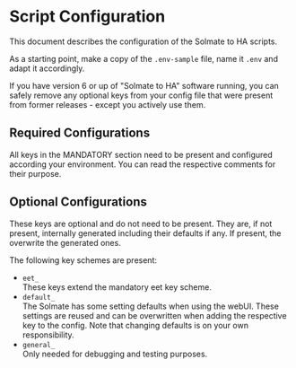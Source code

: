 # Script Configuration

This document describes the configuration of the Solmate to HA scripts.

As a starting point, make a copy of the `.env-sample` file, name it `.env` and adapt it accordingly.

If you have version 6 or up of "Solmate to HA" software running, you can safely remove any optional keys from
your config file that were present from former releases - except you actively use them.

## Required Configurations

All keys in the MANDATORY section need to be present and configured according your environment.
You can read the respective comments for their purpose. 

## Optional Configurations

These keys are optional and do not need to be present. They are, if not present, internally generated
including their defaults if any. If present, the overwrite the generated ones.

The following key schemes are present:

* `eet_`\
These keys extend the mandatory eet key scheme.
* `default_`\
The Solmate has some setting defaults when using the webUI. These settings are reused and can be overwritten
when adding the respective key to the config. Note that changing defaults is on your own responsibility.
* `general_`\
Only needed for debugging and testing purposes. 
